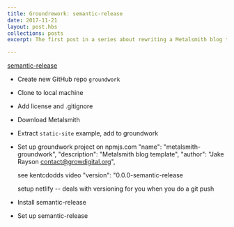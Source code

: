 ```yaml
---
title: Groundrework: semantic-release
date: 2017-11-21
layout: post.hbs
collections: posts
excerpt: The first post in a series about rewriting a Metalsmith blog template from scratch

---
```


[semantic-release]() 

* Create new GitHub repo `groundwork`
* Clone to local machine
* Add license and .gitignore
* Download Metalsmith
* Extract `static-site` example, add to groundwork
* Set up groundwork project on npmjs.com
  "name": "metalsmith-groundwork",
  "description": "Metalsmith blog template",
  "author": "Jake Rayson <contact@growdigital.org>",

  see kentcdodds video
    "version": "0.0.0-semantic-release
  
  setup netlify -- deals with versioning for you when you do a git push

* Install semantic-release
* Set up semantic-release
